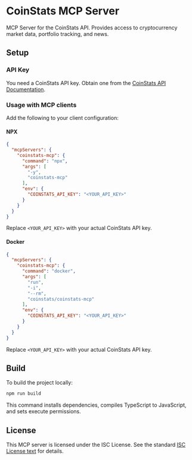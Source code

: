 # CoinStats MCP Server

MCP Server for the CoinStats API. Provides access to cryptocurrency market data, portfolio tracking, and news.

## Setup

### API Key

You need a CoinStats API key. Obtain one from the [CoinStats API Documentation](https://docs.coinstats.app/reference/getting-started).

### Usage with MCP clients

Add the following to your client configuration:

#### NPX

```json
{
  "mcpServers": {
    "coinstats-mcp": {
      "command": "npx",
      "args": [
        "-y",
        "coinstats-mcp"
      ],
      "env": {
        "COINSTATS_API_KEY": "<YOUR_API_KEY>"
      }
    }
  }
}
```

Replace `<YOUR_API_KEY>` with your actual CoinStats API key.

#### Docker

```json
{
  "mcpServers": {
    "coinstats-mcp": {
      "command": "docker",
      "args": [
        "run",
        "-i",
        "--rm",
        "coinstats/coinstats-mcp"
      ],
      "env": {
        "COINSTATS_API_KEY": "<YOUR_API_KEY>"
      }
    }
  }
}
```

Replace `<YOUR_API_KEY>` with your actual CoinStats API key.

## Build

To build the project locally:

```bash
npm run build
```

This command installs dependencies, compiles TypeScript to JavaScript, and sets execute permissions.

## License

This MCP server is licensed under the ISC License. See the standard [ISC License text](https://opensource.org/licenses/ISC) for details.
